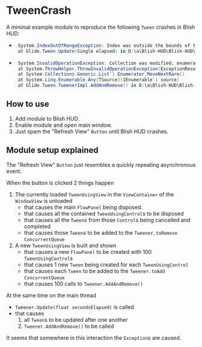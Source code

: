 # TweenCrash

A minimal example module to reproduce the following `Tween` crashes in Blish HUD:
- ```csharp
   System.IndexOutOfRangeException: Index was outside the bounds of the array.
   at Glide.Tween.Update(Single elapsed) in D:\a\Blish-HUD\Blish-HUD\Blish HUD\Library\Glide\Tween.cs:line 79```
- ```csharp
   System.InvalidOperationException: Collection was modified; enumeration operation may not execute.
   at System.ThrowHelper.ThrowInvalidOperationException(ExceptionResource resource)
   at System.Collections.Generic.List`1.Enumerator.MoveNextRare()
   at System.Linq.Enumerable.Any[TSource](IEnumerable`1 source)
   at Glide.Tween.TweenerImpl.AddAndRemove() in D:\a\Blish-HUD\Blish-HUD\Blish HUD\Library\Glide\Tweener.cs:line 216```

## How to use
1. Add module to Blish HUD.
2. Enable module and open main window.
3. Just spam the "Refresh View" `Button` until Blish HUD crashes.

## Module setup explained

The "Refresh View" `Button` just resembles a quickly repeating asynchronous event.

When the button is clicked 2 things happen
1. The currently loaded `TweenUsingView` in the `ViewContainer` of the `WindowView` is unloaded
	- that causes the main `FlowPanel` being disposed.
	- that causes all the contained `TweenUsingControl`s to be disposed
	- that causes all the `Tween`s from those `Control`s being cancelled and completed
	- that causes those `Tween`s to be added to the `Tweener.toRemove` `ConcurrentQueue`
2. A new `TweenUsingView` is built and shown
	- that causes a new `FlowPanel` to be created with 100 `TweenUsingControl`s
	- that causes 1 new `Tween` being created for each `TweenUsingControl`
	- that causes each `Tween` to be added to the `Tweener.toAdd` `ConcurrentQueue`
	- that causes 100 calls to `Tweener.AddAndRemove()`

At the same time on the main thread
- `Tweener.Update(float secondsElapsed)` is called
- that causes
	1. all `Tween`s to be updated after one another 
	2. `Tweener.AddAndRemove()` to be called

It seems that somewhere in this interaction the `Exception`s are caused.